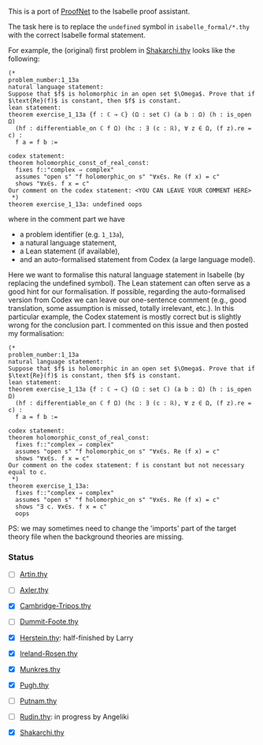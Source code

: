 This is a port of [ProofNet](https://github.com/zhangir-azerbayev/ProofNet) to the Isabelle proof assistant.

The task here is to replace the `undefined` symbol in `isabelle_formal/*.thy` with the correct Isabelle formal statement.

For example, the (original) first problem in [Shakarchi.thy](isabelle_formal/Shakarchi.thy) looks like the following:
```
(*
problem_number:1_13a
natural language statement:
Suppose that $f$ is holomorphic in an open set $\Omega$. Prove that if $\text{Re}(f)$ is constant, then $f$ is constant.
lean statement:
theorem exercise_1_13a {f : ℂ → ℂ} (Ω : set ℂ) (a b : Ω) (h : is_open Ω)
  (hf : differentiable_on ℂ f Ω) (hc : ∃ (c : ℝ), ∀ z ∈ Ω, (f z).re = c) :
  f a = f b :=

codex statement:
theorem holomorphic_const_of_real_const:
  fixes f::"complex ⇒ complex"
  assumes "open s" "f holomorphic_on s" "∀x∈s. Re (f x) = c"
  shows "∀x∈s. f x = c"
Our comment on the codex statement: <YOU CAN LEAVE YOUR COMMENT HERE>
 *)
theorem exercise_1_13a: undefined oops
```
where in the comment part we have
- a problem identifier (e.g. `1_13a`),
- a natural language statement,
- a Lean statement (if available),
- and an auto-formalised statement from Codex (a large language model).

Here we want to formalise this natural language statement in Isabelle (by replacing the undefined symbol). The Lean statement can often serve as a good hint for our formalisation. If possible, regarding the auto-formalised version from Codex we can leave our one-sentence comment (e.g., good translation, some assumption is missed, totally irrelevant, etc.). In this particular example, the Codex statement is mostly correct but is slightly wrong for the conclusion part. I commented on this issue and then posted my formalisation:
```
(*
problem_number:1_13a
natural language statement:
Suppose that $f$ is holomorphic in an open set $\Omega$. Prove that if $\text{Re}(f)$ is constant, then $f$ is constant.
lean statement:
theorem exercise_1_13a {f : ℂ → ℂ} (Ω : set ℂ) (a b : Ω) (h : is_open Ω)
  (hf : differentiable_on ℂ f Ω) (hc : ∃ (c : ℝ), ∀ z ∈ Ω, (f z).re = c) :
  f a = f b :=

codex statement:
theorem holomorphic_const_of_real_const:
  fixes f::"complex ⇒ complex"
  assumes "open s" "f holomorphic_on s" "∀x∈s. Re (f x) = c"
  shows "∀x∈s. f x = c"
Our comment on the codex statement: f is constant but not necessary equal to c.
 *)
theorem exercise_1_13a: 
  fixes f::"complex ⇒ complex"
  assumes "open s" "f holomorphic_on s" "∀x∈s. Re (f x) = c"
  shows "∃ c. ∀x∈s. f x = c"
  oops
```

PS: we may sometimes need to change the 'imports' part of the target theory file when the background theories are missing.

### Status
- [ ] [Artin.thy](isabelle_formal/Artin.thy)  
- [ ] [Axler.thy](isabelle_formal/Axler.thy)  
- [x] [Cambridge-Tripos.thy](isabelle_formal/Cambridge-Tripos.thy)  
- [ ] [Dummit-Foote.thy](isabelle_formal/Dummit-Foote.thy)  
- [x] [Herstein.thy](isabelle_formal/Herstein.thy): half-finished by Larry 
- [x] [Ireland-Rosen.thy](isabelle_formal/Ireland-Rosen.thy)  
- [x] [Munkres.thy](isabelle_formal/Munkres.thy)  
- [x] [Pugh.thy](isabelle_formal/Pugh.thy)  
- [ ] [Putnam.thy](isabelle_formal/Putnam.thy)  
- [ ] [Rudin.thy](isabelle_formal/Rudin.thy): in progress by Angeliki
- [x] [Shakarchi.thy](isabelle_formal/Shakarchi.thy)

